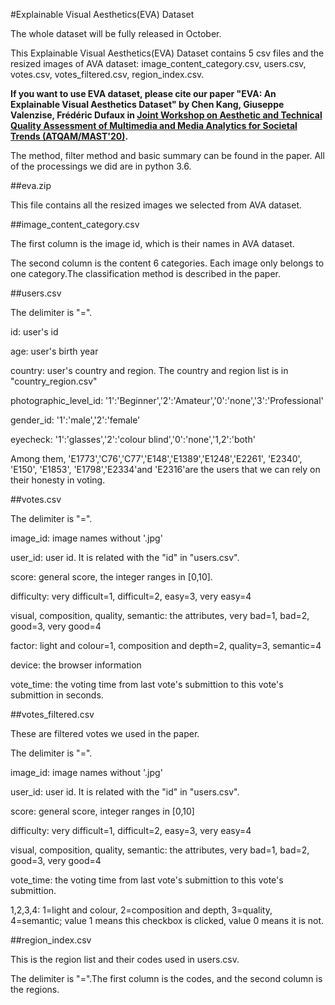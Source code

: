 #Explainable Visual Aesthetics(EVA) Dataset

The whole dataset will be fully released in October.

This Explainable Visual Aesthetics(EVA) Dataset contains 5 csv files and the resized images of AVA dataset: 
image_content_category.csv, users.csv, votes.csv, votes_filtered.csv, region_index.csv.

**If you want to use EVA dataset, please cite our paper "EVA: An Explainable Visual Aesthetics Dataset" by Chen Kang, Giuseppe Valenzise, Frédéric Dufaux in [Joint Workshop on Aesthetic and Technical Quality Assessment of Multimedia and Media Analytics for Societal Trends (ATQAM/MAST'20)](https://atqam-workshop.net/).**

The method, filter method and basic summary can be found in the paper. All of the processings we did are in python 3.6.

##eva.zip

This file contains all the resized images we selected from AVA dataset.

##image_content_category.csv

The first column is the image id, which is their names in AVA dataset.

The second column is the content 6 categories. Each image only belongs to one category.The classification method is described in the paper.

##users.csv

The delimiter is "=".

id: user's id

age: user's birth year

country: user's country and region. The country and region list is in "country_region.csv"

photographic_level_id: '1':'Beginner','2':'Amateur','0':'none','3':'Professional'

gender_id: '1':'male','2':'female'

eyecheck: '1':'glasses','2':'colour blind','0':'none','1,2':'both'

Among them, 'E1773','C76','C77','E148','E1389','E1248','E2261', 'E2340', 'E150', 'E1853', 'E1798','E2334'and 'E2316'are the users that we can rely on their honesty in voting.

##votes.csv

The delimiter is "=".

image_id: image names without '.jpg'

user_id: user id. It is related with the "id" in "users.csv".

score: general score, the integer ranges in [0,10].

difficulty: very difficult=1, difficult=2, easy=3, very easy=4

visual, composition, quality, semantic: the attributes, very bad=1, bad=2, good=3, very good=4

factor: light and colour=1, composition and depth=2, quality=3, semantic=4

device: the browser information

vote_time: the voting time from last vote's submittion to this vote's submittion in seconds.

##votes_filtered.csv

These are filtered votes we used in the paper.

The delimiter is "=".

image_id: image names without '.jpg'

user_id: user id. It is related with the "id" in "users.csv".

score: general score, integer ranges in [0,10]

difficulty: very difficult=1, difficult=2, easy=3, very easy=4

visual, composition, quality, semantic: the attributes, very bad=1, bad=2, good=3, very good=4

vote_time: the voting time from last vote's submittion to this vote's submittion.

1,2,3,4: 1=light and colour, 2=composition and depth, 3=quality, 4=semantic; value 1 means this checkbox is clicked, value 0 means it is not.

##region_index.csv

This is the region list and their codes used in users.csv.

The delimiter is "=".The first column is the codes, and the second column is the regions.
